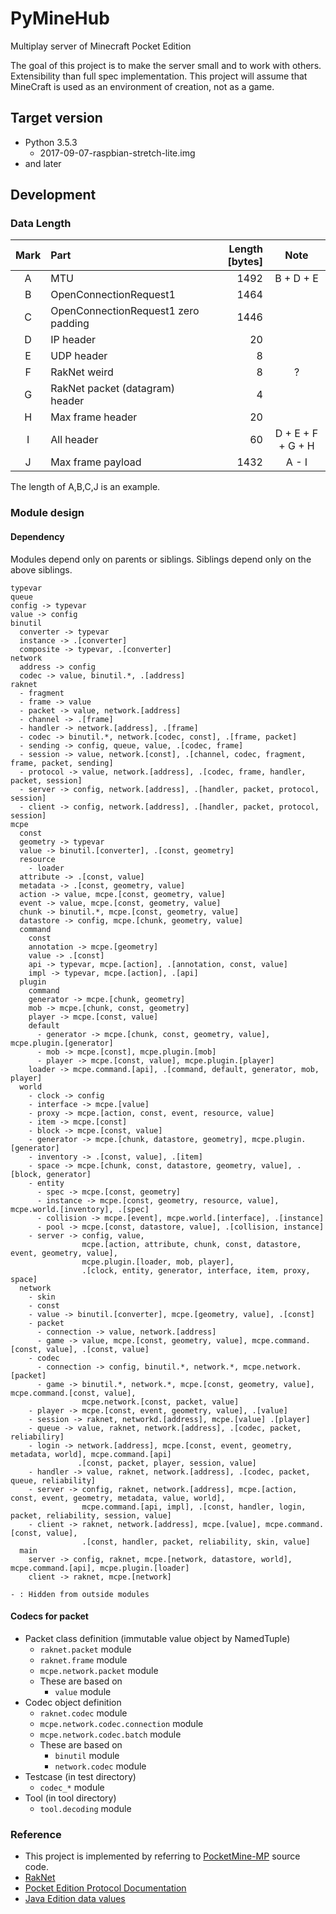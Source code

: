 # PyMineHub

Multiplay server of Minecraft Pocket Edition

The goal of this project is to make the server small and to work with others.
Extensibility than full spec implementation.
This project will assume that MineCraft is used as an environment of creation, not as a game.

## Target version

- Python 3.5.3
  - 2017-09-07-raspbian-stretch-lite.img
- and later

## Development

### Data Length

| Mark | Part | Length [bytes] | Note |
|:---:|:---|---:|:---:|
| A | MTU | 1492 | B + D + E |
| B | OpenConnectionRequest1 | 1464 | |
| C | OpenConnectionRequest1 zero padding | 1446 | |
| D | IP header | 20 | |
| E | UDP header | 8 | |
| F | RakNet weird | 8 | ? | 
| G | RakNet packet (datagram) header | 4 | |
| H | Max frame header | 20 | |
| I | All header | 60 | D + E + F + G + H |
| J | Max frame payload | 1432 | A - I |

The length of A,B,C,J is an example.

### Module design

#### Dependency

Modules depend only on parents or siblings. Siblings depend only on the above siblings.

```
typevar
queue
config -> typevar
value -> config
binutil
  converter -> typevar
  instance -> .[converter]
  composite -> typevar, .[converter]
network
  address -> config
  codec -> value, binutil.*, .[address]
raknet
  - fragment
  - frame -> value
  - packet -> value, network.[address]
  - channel -> .[frame]
  - handler -> network.[address], .[frame]
  - codec -> binutil.*, network.[codec, const], .[frame, packet]
  - sending -> config, queue, value, .[codec, frame]
  - session -> value, network.[const], .[channel, codec, fragment, frame, packet, sending]
  - protocol -> value, network.[address], .[codec, frame, handler, packet, session]
  - server -> config, network.[address], .[handler, packet, protocol, session]
  - client -> config, network.[address], .[handler, packet, protocol, session]
mcpe
  const
  geometry -> typevar
  value -> binutil.[converter], .[const, geometry]
  resource
    - loader
  attribute -> .[const, value]
  metadata -> .[const, geometry, value]
  action -> value, mcpe.[const, geometry, value]
  event -> value, mcpe.[const, geometry, value]
  chunk -> binutil.*, mcpe.[const, geometry, value]
  datastore -> config, mcpe.[chunk, geometry, value]
  command
    const
    annotation -> mcpe.[geometry]
    value -> .[const]
    api -> typevar, mcpe.[action], .[annotation, const, value]
    impl -> typevar, mcpe.[action], .[api]
  plugin
    command
    generator -> mcpe.[chunk, geometry]
    mob -> mcpe.[chunk, const, geometry]
    player -> mcpe.[const, value]
    default
      - generator -> mcpe.[chunk, const, geometry, value], mcpe.plugin.[generator]
      - mob -> mcpe.[const], mcpe.plugin.[mob]
      - player -> mcpe.[const, value], mcpe.plugin.[player]
    loader -> mcpe.command.[api], .[command, default, generator, mob, player]
  world
    - clock -> config
    - interface -> mcpe.[value]
    - proxy -> mcpe.[action, const, event, resource, value]
    - item -> mcpe.[const]
    - block -> mcpe.[const, value]
    - generator -> mcpe.[chunk, datastore, geometry], mcpe.plugin.[generator]
    - inventory -> .[const, value], .[item]
    - space -> mcpe.[chunk, const, datastore, geometry, value], .[block, generator]
    - entity
      - spec -> mcpe.[const, geometry]
      - instance -> mcpe.[const, geometry, resource, value], mcpe.world.[inventory], .[spec]
      - collision -> mcpe.[event], mcpe.world.[interface], .[instance]
      - pool -> mcpe.[const, datastore, value], .[collision, instance]
    - server -> config, value,
                mcpe.[action, attribute, chunk, const, datastore, event, geometry, value],
                mcpe.plugin.[loader, mob, player],
                .[clock, entity, generator, interface, item, proxy, space]
  network
    - skin
    - const
    - value -> binutil.[converter], mcpe.[geometry, value], .[const]
    - packet
      - connection -> value, network.[address]
      - game -> value, mcpe.[const, geometry, value], mcpe.command.[const, value], .[const, value]
    - codec
      - connection -> config, binutil.*, network.*, mcpe.network.[packet]
      - game -> binutil.*, network.*, mcpe.[const, geometry, value], mcpe.command.[const, value],
                mcpe.network.[const, packet, value]
    - player -> mcpe.[const, event, geometry, value], .[value]
    - session -> raknet, networkd.[address], mcpe.[value] .[player]
    - queue -> value, raknet, network.[address], .[codec, packet, reliabiliry]
    - login -> network.[address], mcpe.[const, event, geometry, metadata, world], mcpe.command.[api]
               .[const, packet, player, session, value]
    - handler -> value, raknet, network.[address], .[codec, packet, queue, reliability]
    - server -> config, raknet, network.[address], mcpe.[action, const, event, geometry, metadata, value, world],
                mcpe.command.[api, impl], .[const, handler, login, packet, reliability, session, value]
    - client -> raknet, network.[address], mcpe.[value], mcpe.command.[const, value],
                .[const, handler, packet, reliability, skin, value] 
  main
    server -> config, raknet, mcpe.[network, datastore, world], mcpe.command.[api], mcpe.plugin.[loader]
    client -> raknet, mcpe.[network]

- : Hidden from outside modules
```

#### Codecs for packet

- Packet class definition (immutable value object by NamedTuple)
  - `raknet.packet` module
  - `raknet.frame` module
  - `mcpe.network.packet` module
  - These are based on
    - `value` module
- Codec object definition
  - `raknet.codec` module
  - `mcpe.network.codec.connection` module
  - `mcpe.network.codec.batch` module
  - These are based on
    - `binutil` module
    - `network.codec` module
- Testcase (in test directory)
  - `codec_*` module
- Tool (in tool directory)
  - `tool.decoding` module

### Reference

- This project is implemented by referring to [PocketMine-MP](https://github.com/pmmp/PocketMine-MP) source code.
- [RakNet](http://www.raknet.net/raknet/manual/systemoverview.html)
- [Pocket Edition Protocol Documentation](http://wiki.vg/Pocket_Edition_Protocol_Documentation)
- [Java Edition data values](https://minecraft.gamepedia.com/Java_Edition_data_values)
